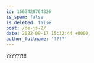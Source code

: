 ```yaml
---
id: 1663428764326
is_spam: false
is_deleted: false
post: /de-js-2/
date: 2022-09-17 15:32:44 +0000
author_fullname: '????'
---
```


??????!!!
